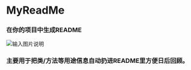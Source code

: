 # MyReadMe

### 在你的项目中生成README

![输入图片说明](https://images.gitee.com/uploads/images/2020/0701/023847_3b601989_1013340.png "MyReadMe.PNG")

### 主要用于把类/方法等用途信息自动扔进README里方便日后回顾。